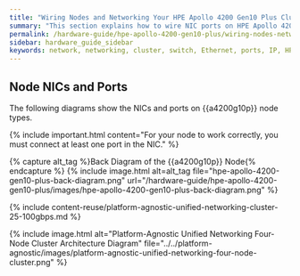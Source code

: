 ```yaml
---
title: "Wiring Nodes and Networking Your HPE Apollo 4200 Gen10 Plus Cluster"
summary: "This section explains how to wire NIC ports on HPE Apollo 4200 Gen10 Plus nodes and how to network a cluster."
permalink: /hardware-guide/hpe-apollo-4200-gen10-plus/wiring-nodes-networking-cluster.html
sidebar: hardware_guide_sidebar
keywords: network, networking, cluster, switch, Ethernet, ports, IP, HPE, Apollo 4200 Gen10 Plus
---
```


## Node NICs and Ports
The following diagrams show the NICs and ports on {{a4200g10p}} node types.

{% include important.html content="For your node to work correctly, you must connect at least one port in the NIC." %}

{% capture alt_tag %}Back Diagram of the {{a4200g10p}} Node{% endcapture %}
{% include image.html alt=alt_tag file="hpe-apollo-4200-gen10-plus-back-diagram.png" url="/hardware-guide/hpe-apollo-4200-gen10-plus/images/hpe-apollo-4200-gen10-plus-back-diagram.png" %}

{% include content-reuse/platform-agnostic-unified-networking-cluster-25-100gbps.md %}

{% include image.html alt="Platform-Agnostic Unified Networking Four-Node Cluster Architecture Diagram" file="../../platform-agnostic/images/platform-agnostic-unified-networking-four-node-cluster.png" %}
